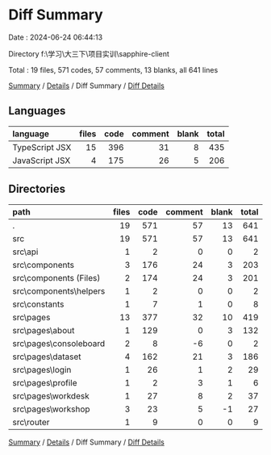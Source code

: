# Diff Summary

Date : 2024-06-24 06:44:13

Directory f:\\学习\\大三下\\项目实训\\sapphire-client

Total : 19 files,  571 codes, 57 comments, 13 blanks, all 641 lines

[Summary](results.md) / [Details](details.md) / Diff Summary / [Diff Details](diff-details.md)

## Languages
| language | files | code | comment | blank | total |
| :--- | ---: | ---: | ---: | ---: | ---: |
| TypeScript JSX | 15 | 396 | 31 | 8 | 435 |
| JavaScript JSX | 4 | 175 | 26 | 5 | 206 |

## Directories
| path | files | code | comment | blank | total |
| :--- | ---: | ---: | ---: | ---: | ---: |
| . | 19 | 571 | 57 | 13 | 641 |
| src | 19 | 571 | 57 | 13 | 641 |
| src\\api | 1 | 2 | 0 | 0 | 2 |
| src\\components | 3 | 176 | 24 | 3 | 203 |
| src\\components (Files) | 2 | 174 | 24 | 3 | 201 |
| src\\components\\helpers | 1 | 2 | 0 | 0 | 2 |
| src\\constants | 1 | 7 | 1 | 0 | 8 |
| src\\pages | 13 | 377 | 32 | 10 | 419 |
| src\\pages\\about | 1 | 129 | 0 | 3 | 132 |
| src\\pages\\consoleboard | 2 | 8 | -6 | 0 | 2 |
| src\\pages\\dataset | 4 | 162 | 21 | 3 | 186 |
| src\\pages\\login | 1 | 26 | 1 | 2 | 29 |
| src\\pages\\profile | 1 | 2 | 3 | 1 | 6 |
| src\\pages\\workdesk | 1 | 27 | 8 | 2 | 37 |
| src\\pages\\workshop | 3 | 23 | 5 | -1 | 27 |
| src\\router | 1 | 9 | 0 | 0 | 9 |

[Summary](results.md) / [Details](details.md) / Diff Summary / [Diff Details](diff-details.md)